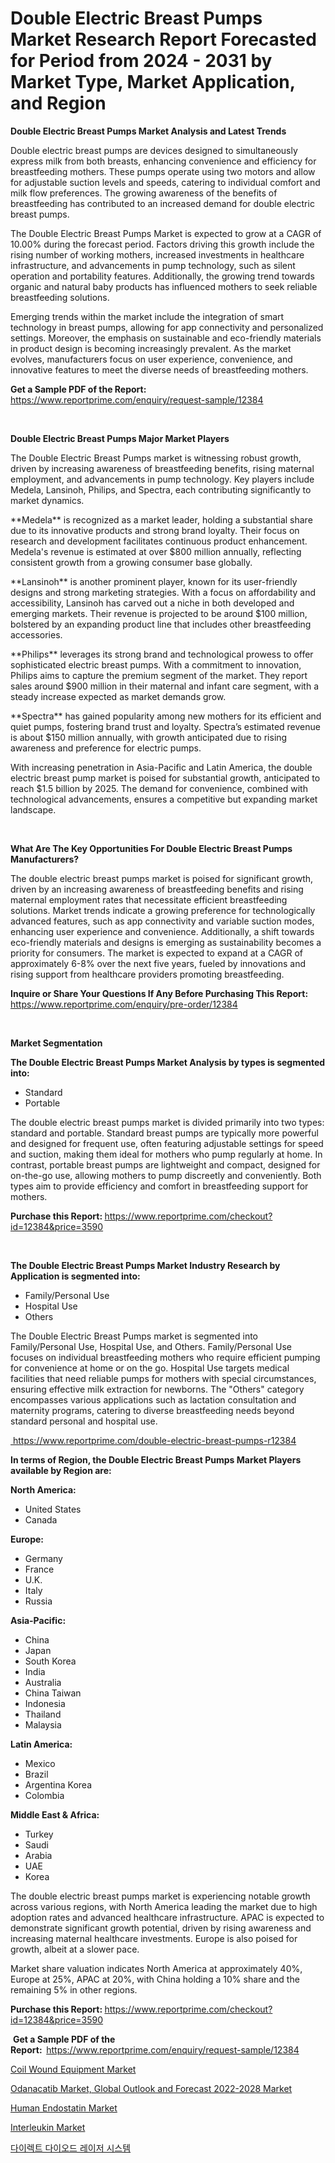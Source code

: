 <p><h1>Double Electric Breast Pumps Market Research Report Forecasted for Period from 2024 -  2031 by Market Type, Market Application, and Region</h1></p><p><strong>Double Electric Breast Pumps Market Analysis and Latest Trends</strong></p>
<p><p>Double electric breast pumps are devices designed to simultaneously express milk from both breasts, enhancing convenience and efficiency for breastfeeding mothers. These pumps operate using two motors and allow for adjustable suction levels and speeds, catering to individual comfort and milk flow preferences. The growing awareness of the benefits of breastfeeding has contributed to an increased demand for double electric breast pumps.</p><p>The Double Electric Breast Pumps Market is expected to grow at a CAGR of 10.00% during the forecast period. Factors driving this growth include the rising number of working mothers, increased investments in healthcare infrastructure, and advancements in pump technology, such as silent operation and portability features. Additionally, the growing trend towards organic and natural baby products has influenced mothers to seek reliable breastfeeding solutions.</p><p>Emerging trends within the market include the integration of smart technology in breast pumps, allowing for app connectivity and personalized settings. Moreover, the emphasis on sustainable and eco-friendly materials in product design is becoming increasingly prevalent. As the market evolves, manufacturers focus on user experience, convenience, and innovative features to meet the diverse needs of breastfeeding mothers.</p></p>
<p><strong>Get a Sample PDF of the Report:&nbsp;</strong> <a href="https://www.reportprime.com/enquiry/request-sample/12384">https://www.reportprime.com/enquiry/request-sample/12384</a></p>
<p>&nbsp;</p>
<p><strong>Double Electric Breast Pumps Major Market Players</strong></p>
<p><p>The Double Electric Breast Pumps market is witnessing robust growth, driven by increasing awareness of breastfeeding benefits, rising maternal employment, and advancements in pump technology. Key players include Medela, Lansinoh, Philips, and Spectra, each contributing significantly to market dynamics.</p><p>**Medela** is recognized as a market leader, holding a substantial share due to its innovative products and strong brand loyalty. Their focus on research and development facilitates continuous product enhancement. Medela's revenue is estimated at over $800 million annually, reflecting consistent growth from a growing consumer base globally.</p><p>**Lansinoh** is another prominent player, known for its user-friendly designs and strong marketing strategies. With a focus on affordability and accessibility, Lansinoh has carved out a niche in both developed and emerging markets. Their revenue is projected to be around $100 million, bolstered by an expanding product line that includes other breastfeeding accessories.</p><p>**Philips** leverages its strong brand and technological prowess to offer sophisticated electric breast pumps. With a commitment to innovation, Philips aims to capture the premium segment of the market. They report sales around $900 million in their maternal and infant care segment, with a steady increase expected as market demands grow.</p><p>**Spectra** has gained popularity among new mothers for its efficient and quiet pumps, fostering brand trust and loyalty. Spectra’s estimated revenue is about $150 million annually, with growth anticipated due to rising awareness and preference for electric pumps.</p><p>With increasing penetration in Asia-Pacific and Latin America, the double electric breast pump market is poised for substantial growth, anticipated to reach $1.5 billion by 2025. The demand for convenience, combined with technological advancements, ensures a competitive but expanding market landscape.</p></p>
<p>&nbsp;</p>
<p><strong>What Are The Key Opportunities For Double Electric Breast Pumps Manufacturers?</strong></p>
<p><p>The double electric breast pumps market is poised for significant growth, driven by an increasing awareness of breastfeeding benefits and rising maternal employment rates that necessitate efficient breastfeeding solutions. Market trends indicate a growing preference for technologically advanced features, such as app connectivity and variable suction modes, enhancing user experience and convenience. Additionally, a shift towards eco-friendly materials and designs is emerging as sustainability becomes a priority for consumers. The market is expected to expand at a CAGR of approximately 6-8% over the next five years, fueled by innovations and rising support from healthcare providers promoting breastfeeding.</p></p>
<p><strong>Inquire or Share Your Questions If Any Before Purchasing This Report:</strong> <a href="https://www.reportprime.com/enquiry/pre-order/12384">https://www.reportprime.com/enquiry/pre-order/12384</a></p>
<p>&nbsp;</p>
<p><strong>Market Segmentation</strong></p>
<p><strong>The Double Electric Breast Pumps Market Analysis by types is segmented into:</strong></p>
<p><ul><li>Standard</li><li>Portable</li></ul></p>
<p><p>The double electric breast pumps market is divided primarily into two types: standard and portable. Standard breast pumps are typically more powerful and designed for frequent use, often featuring adjustable settings for speed and suction, making them ideal for mothers who pump regularly at home. In contrast, portable breast pumps are lightweight and compact, designed for on-the-go use, allowing mothers to pump discreetly and conveniently. Both types aim to provide efficiency and comfort in breastfeeding support for mothers.</p></p>
<p><strong>Purchase this Report:&nbsp;</strong><a href="https://www.reportprime.com/checkout?id=12384&price=3590">https://www.reportprime.com/checkout?id=12384&price=3590</a></p>
<p>&nbsp;</p>
<p><strong>The Double Electric Breast Pumps Market Industry Research by Application is segmented into:</strong></p>
<p><ul><li>Family/Personal Use</li><li>Hospital Use</li><li>Others</li></ul></p>
<p><p>The Double Electric Breast Pumps market is segmented into Family/Personal Use, Hospital Use, and Others. Family/Personal Use focuses on individual breastfeeding mothers who require efficient pumping for convenience at home or on the go. Hospital Use targets medical facilities that need reliable pumps for mothers with special circumstances, ensuring effective milk extraction for newborns. The "Others" category encompasses various applications such as lactation consultation and maternity programs, catering to diverse breastfeeding needs beyond standard personal and hospital use.</p></p>
<p><a href="https://www.reportprime.com/double-electric-breast-pumps-r12384">&nbsp;https://www.reportprime.com/double-electric-breast-pumps-r12384</a></p>
<p><strong>In terms of Region, the Double Electric Breast Pumps Market Players available by Region are:</strong></p>
<p>
    <p> <strong> North America: </strong>
        <ul>
            <li>United States</li>
            <li>Canada</li>
        </ul>
        </p> 
    <p> <strong> Europe: </strong>
        <ul>
            <li>Germany</li>
            <li>France</li>
            <li>U.K.</li>
            <li>Italy</li>
            <li>Russia</li>
        </ul>
        </p> 
    <p> <strong> Asia-Pacific: </strong>
        <ul>
            <li>China</li>
            <li>Japan</li>
            <li>South Korea</li>
            <li>India</li>
            <li>Australia</li>
            <li>China Taiwan</li>
            <li>Indonesia</li>
            <li>Thailand</li>
            <li>Malaysia</li>
        </ul>
        </p> 
    <p> <strong> Latin America: </strong>
        <ul>
            <li>Mexico</li>
            <li>Brazil</li>
            <li>Argentina Korea</li>
            <li>Colombia</li>
        </ul>
        </p> 
    <p> <strong> Middle East & Africa: </strong>
        <ul>
            <li>Turkey</li>
            <li>Saudi</li>
            <li>Arabia</li>
            <li>UAE</li>
            <li>Korea</li>
        </ul>
    </p>
    </p>
<p><p>The double electric breast pumps market is experiencing notable growth across various regions, with North America leading the market due to high adoption rates and advanced healthcare infrastructure. APAC is expected to demonstrate significant growth potential, driven by rising awareness and increasing maternal healthcare investments. Europe is also poised for growth, albeit at a slower pace. </p><p>Market share valuation indicates North America at approximately 40%, Europe at 25%, APAC at 20%, with China holding a 10% share and the remaining 5% in other regions.</p></p>
<p><strong>Purchase this Report: </strong><a href="https://www.reportprime.com/checkout?id=12384&price=3590">https://www.reportprime.com/checkout?id=12384&price=3590</a></p>
<p>&nbsp;<strong>Get a Sample PDF of the Report:&nbsp;&nbsp;</strong><a href="https://www.reportprime.com/enquiry/request-sample/12384">https://www.reportprime.com/enquiry/request-sample/12384</a></p>
<p><strong></strong></p>
<p><p><a href="https://issuu.com/reportprime-2/docs/coil-wound-equipment-market-size-20_77c66c9f69ab9e">Coil Wound Equipment Market</a></p><p><a href="https://www.linkedin.com/pulse/odanacatib-market-global-outlook-forecast-2022-2028-size-ej6af?trackingId=E9CMyYJVTFauFD7nWeikwg%3D%3D">Odanacatib Market, Global Outlook and Forecast 2022-2028 Market</a></p><p><a href="https://medium.com/@hsjri2637/driving-market-forces-in-the-human-endostatin-market-market-trends-and-future-forecasts-till-2031-df73d5b72792">Human Endostatin Market</a></p><p><a href="https://medium.com/@hsjri2637/market-trends-in-the-global-interleukin-market-forecast-and-analysis-2024-2031-e446eec21c6d">Interleukin Market</a></p><p><a href="https://medium.com/@addiehirthe50/2024%EB%85%84%EB%B6%80%ED%84%B0-2031%EB%85%84%EA%B9%8C%EC%A7%80%EC%9D%98-%EA%B8%80%EB%A1%9C%EB%B2%8C-%EB%8B%A4%EC%9D%B4%EB%A0%89%ED%8A%B8-%EB%8B%A4%EC%9D%B4%EC%98%A4%EB%93%9C-%EB%A0%88%EC%9D%B4%EC%A0%80-%EC%8B%9C%EC%8A%A4%ED%85%9C-%EC%8B%9C%EC%9E%A5-%EA%B8%B0%ED%9A%8C-%EB%B0%8F-%EC%A0%84%EB%A7%9D-ba8b59cc7e66">다이렉트 다이오드 레이저 시스템</a></p></p>